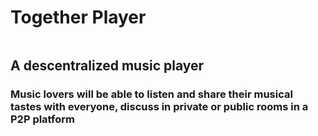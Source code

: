 # Together Player

![]()

## A descentralized music player

### Music lovers will be able to listen and share their musical tastes with everyone, discuss in private or public rooms in a P2P platform
